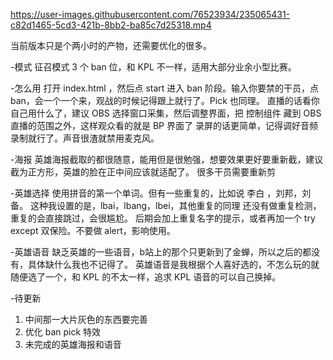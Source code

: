 




https://user-images.githubusercontent.com/76523934/235065431-c82d1465-5cd3-421b-8bb2-ba85c7d25318.mp4






当前版本只是个两小时的产物，还需要优化的很多。

-模式
征召模式 3 个 ban 位，和 KPL 不一样，适用大部分业余小型比赛。

-怎么用
打开 index.html ，然后点 start 进入 ban 阶段。输入你要禁的干员，点 ban，会一个一个来，观战的时候记得跟上就行了。Pick 也同理。
直播的话看你自己用什么了，建议 OBS 选择窗口采集，然后调整界面，把 控制组件 藏到 OBS 直播的范围之外，这样观众看的就是 BP 界面了
录屏的话更简单，记得调好音频录制就行了。声音很渣就禁用麦克风。

-海报
英雄海报截取的都很随意，能用但是很勉强，想要效果更好要重新截，建议截为正方形，英雄的脸在正中间应该就适配了。
很多干员需要重新剪

-英雄选择
使用拼音的第一个单词。但有一些重复的，比如说 李白 ，刘邦，刘备。 这种我设置的是，lbai，lbang，lbei，其他重复的同理
还没有做重复检测，重复的会直接跳过，会很尴尬。
后期会加上重复名字的提示，或者再加一个 try except 双保险。不要做 alert，影响使用。

-英雄语音
缺乏英雄的一些语音，b站上的那个只更新到了金蝉，所以之后的都没有，具体缺什么我也不记得了。
英雄语音是我根据个人喜好选的，不怎么玩的就随便选了一个，和 KPL 的不太一样，追求 KPL 语音的可以自己换掉。

-待更新
1. 中间那一大片灰色的东西要完善
2. 优化 ban pick 特效
3. 未完成的英雄海报和语音
    
